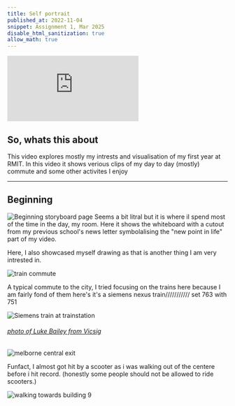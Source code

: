 ```yaml
---
title: Self portrait
published_at: 2022-11-04
snippet: Assignment 1, Mar 2025
disable_html_sanitization: true
allow_math: true
---
```


<iframe id="Final_Video" src="https://www.youtube.com/watch?v=a1JivlS3-Vc" title="YouTube video player" frameborder="0" allow="accelerometer; autoplay; clipboard-write; encrypted-media; gyroscope; picture-in-picture; web-share" referrerpolicy="strict-origin-when-cross-origin" allowfullscreen></iframe>

## So, whats this about
This video explores mostly my intrests and visualisation of my first year at RMIT.
In this video it shows verious clips of my day to day (mostly) commute and some other activites I enjoy

___

## Beginning

![Beginning storyboard page]()
Seems a bit litral but it is where iI spend most of the time in the day, my room. Here it shows the whiteboard with a cutout from my previous school's news letter symbolalising the "new point in life" part of my video.

Here, I also showcased myself drawing as that is another thing I am very intrested in.

![train commute]()

A typical commute to the city, I tried focusing on the trains here because I am fairly fond of them here's it's a siemens nexus train/////////// set 763 with 751

![Siemens train at trainstation](https://vicsig.net/suburban/siemens/20160705-763m-mor.jpg)
###### [photo of Luke Bailey from Vicsig](https://vicsig.net/index.php?page=suburban&section=rollingstock&set=763#gallery1-2)

![melborne central exit]()

Funfact, I almost got hit by a scooter as i was walking out of the centere before i hit record. (honestly some people should not be allowed to ride scooters.)

![walking towards building 9]()




